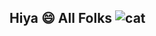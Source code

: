## Hiya 😄 All Folks ![cat](https://media.giphy.com/media/rS6hNEBJYqy3Tfo9yS/giphy.gif)

<!--
**AssaS1n-here/AssaS1n-here** is a ✨ _special_ ✨ repository because its `README.md` (this file) appears on your GitHub profile.

Here are some ideas to get you started:

- 🔭 I’m currently working on ...
- 🌱 I’m currently learning ...
- 👯 I’m looking to collaborate on ...
- 🤔 I’m looking for help with ...
- 💬 Ask me about ...
- 📫 How to reach me: ...
- 😄 Pronouns: ...
- ⚡ Fun fact: ...
-->
